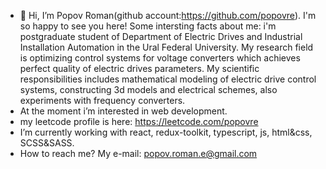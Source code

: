 - 👋 Hi, I’m Popov Roman(github account:https://github.com/popovre). I'm so happy to see you here! Some intersting facts about me: i'm postgraduate student of Department of Electric Drives and Industrial Installation Automation in the Ural Federal University. My research field is optimizing control systems for voltage converters which achieves perfect quality of electric drives parameters. My scientific responsibilities includes mathematical modeling of electric drive control systems, constructing 3d models and electrical schemes, also experiments with frequency converters.
-  At the moment i’m interested in web development.
-  my leetcode profile is here: https://leetcode.com/popovre
-  I’m currently working with react, redux-toolkit, typescript, js, html&css, SCSS&SASS.
-  How to reach me? My e-mail: popov.roman.e@gmail.com
  
